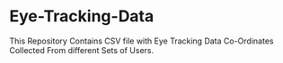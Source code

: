 # Eye-Tracking-Data
This Repository Contains CSV file with Eye Tracking Data Co-Ordinates Collected From different Sets of Users.
